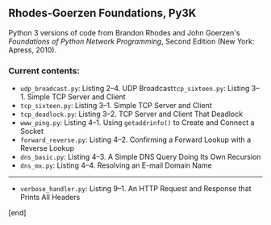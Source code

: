 ## Rhodes-Goerzen Foundations, Py3K

Python 3 versions of code from Brandon Rhodes and John Goerzen's _Foundations of Python Network Programming_, Second Edition (New York: Apress, 2010).

### Current contents:

 * `udp_broadcast.py`: Listing 2–4. UDP Broadcast`tcp_sixteen.py`: Listing 3–1. Simple TCP Server and Client
 * `tcp_sixteen.py`: Listing 3–1. Simple TCP Server and Client
 * `tcp_deadlock.py`: Listing 3–2. TCP Server and Client That Deadlock
 * `www_ping.py`: Listing 4–1. Using `getaddrinfo()` to Create and Connect a Socket
 * `forward_reverse.py`: Listing 4–2. Confirming a Forward Lookup with a Reverse Lookup
 * `dns_basic.py`: Listing 4–3. A Simple DNS Query Doing Its Own Recursion
 * `dns_mx.py`: Listing 4–4. Resolving an E-mail Domain Name
 ----
 * `verbose_handler.py`: Listing 9–1. An HTTP Request and Response that Prints All Headers

[end]
